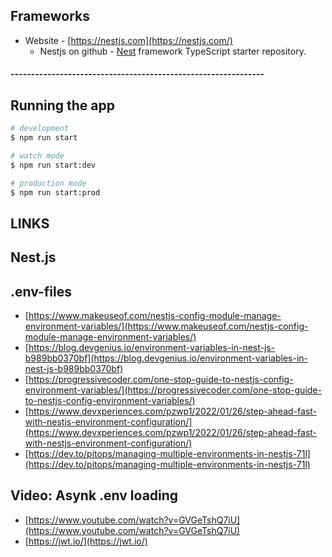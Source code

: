 []()


## Frameworks
- Website - [https://nestjs.com](https://nestjs.com/)
  - Nestjs on github - [Nest](https://github.com/nestjs/nest) framework TypeScript starter repository.
#### --------------------------------------------------------------

## Running the app
```bash
# development
$ npm run start

# watch mode
$ npm run start:dev

# production mode
$ npm run start:prod
```

## LINKS

## Nest.js 

## .env-files
* [https://www.makeuseof.com/nestjs-config-module-manage-environment-variables/](https://www.makeuseof.com/nestjs-config-module-manage-environment-variables/)
* [https://blog.devgenius.io/environment-variables-in-nest-js-b989bb0370bf](https://blog.devgenius.io/environment-variables-in-nest-js-b989bb0370bf)
* [https://progressivecoder.com/one-stop-guide-to-nestjs-config-environment-variables/](https://progressivecoder.com/one-stop-guide-to-nestjs-config-environment-variables/)
* [https://www.devxperiences.com/pzwp1/2022/01/26/step-ahead-fast-with-nestjs-environment-configuration/](https://www.devxperiences.com/pzwp1/2022/01/26/step-ahead-fast-with-nestjs-environment-configuration/)
* [https://dev.to/pitops/managing-multiple-environments-in-nestjs-71l](https://dev.to/pitops/managing-multiple-environments-in-nestjs-71l)

## Video: Asynk .env loading
* [https://www.youtube.com/watch?v=GVGeTshQ7iU](https://www.youtube.com/watch?v=GVGeTshQ7iU)
* [https://jwt.io/](https://jwt.io/)